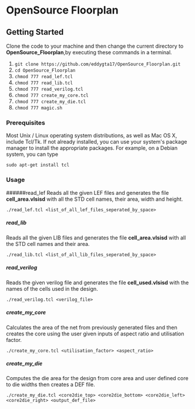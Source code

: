 # OpenSource Floorplan
<Project description here>

## Getting Started
Clone the code to your machine and then change the current directory to **OpenSource_Floorplan**,by executing these commands in a terminal.
1. `git clone https://github.com/eddygta17/OpenSource_Floorplan.git`
2. `cd OpenSource_Floorplan`
3. `chmod 777 read_lef.tcl`
4. `chmod 777 read_lib.tcl`
5. `chmod 777 read_verilog.tcl`
6. `chmod 777 create_my_core.tcl`
7. `chmod 777 create_my_die.tcl`
8. `chmod 777 magic.sh`



### Prerequisites
Most Unix / Linux operating system distributions, as well as Mac OS X, include Tcl/Tk.
If not already installed, you can use your system's package manager to install the appropriate packages.
For example, on a Debian system, you can type

`sudo apt-get install tcl`

### Usage

######read_lef
Reads all the given LEF files and generates the file **cell_area.vlsisd** with all the STD cell names, their area, width and height.

`./read_lef.tcl <list_of_all_lef_files_seperated_by_space>`

##### read_lib
Reads all the given LIB files and generates the file **cell_area.vlsisd** with all the STD cell names and their area.

`./read_lib.tcl <list_of_all_lib_files_seperated_by_space>`

##### read_verilog
Reads the given verilog file and generates the file **cell_used.vlsisd** with the names of the cells used in the design.

`./read_verilog.tcl <verilog_file>`

##### create_my_core
Calculates the area of the net from previously generated files and then creates the core using the user given inputs of aspect ratio and utilisation factor.

`./create_my_core.tcl <utilisation_factor> <aspect_ratio>`

##### create_my_die
Computes the die area for the design from core area and user defined core to die widths then creates a DEF file.

`./create_my_die.tcl <core2die_top> <core2die_bottom> <core2die_left> <core2die_right> <output_def_file>`
